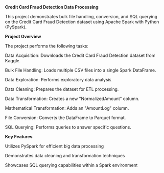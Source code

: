 ******Credit Card Fraud Detection Data Processing******

This project demonstrates bulk file handling, conversion, and SQL querying on the Credit Card Fraud Detection dataset using Apache Spark with Python (PySpark).



****Project Overview****

The project performs the following tasks:

Data Acquisition: Downloads the Credit Card Fraud Detection dataset from Kaggle.

Bulk File Handling: Loads multiple CSV files into a single Spark DataFrame.

Data Exploration: Performs exploratory data analysis.

Data Cleaning: Prepares the dataset for ETL processing.

Data Transformation: Creates a new "NormalizedAmount" column.

Mathematical Transformation: Adds an "AmountLog" column.

File Conversion: Converts the DataFrame to Parquet format.

SQL Querying: Performs queries to answer specific questions.



**Key Features**

Utilizes PySpark for efficient big data processing

Demonstrates data cleaning and transformation techniques

Showcases SQL querying capabilities within a Spark environment
